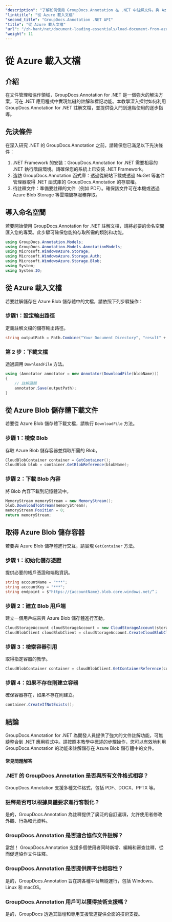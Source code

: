 ```yaml
---
"description": "了解如何使用 GroupDocs.Annotation 在 .NET 中註解文件。與 Azure Blob 儲存體無縫整合的逐步教學。"
"linktitle": "從 Azure 載入文檔"
"second_title": "GroupDocs.Annotation .NET API"
"title": "從 Azure 載入文檔"
"url": "/zh-hant/net/document-loading-essentials/load-document-from-azure/"
"weight": 11
---
```


# 從 Azure 載入文檔

## 介紹
在文件管理和協作領域，GroupDocs.Annotation for .NET 是一個強大的解決方案，可在 .NET 應用程式中實現無縫的註解和標記功能。本教學深入探討如何利用 GroupDocs.Annotation for .NET 註解文檔，並提供從入門到進階使用的逐步指導。
## 先決條件
在深入研究 .NET 的 GroupDocs.Annotation 之前，請確保您已滿足以下先決條件：
1. .NET Framework 的安裝：GroupDocs.Annotation for .NET 需要相容的 .NET 執行階段環境。請確保您的系統上已安裝 .NET Framework。
2. 造訪 GroupDocs.Annotation 函式庫：透過從網站下載或透過 NuGet 等套件管理器取得 .NET 函式庫的 GroupDocs.Annotation 的存取權。
3. 待註釋文件：準備要註釋的文件（例如 PDF）。確保該文件可在本機或透過 Azure Blob Storage 等雲端儲存服務存取。

## 導入命名空間
若要開始使用 GroupDocs.Annotation for .NET 註解文檔，請將必要的命名空間匯入您的專案。此步驟可確保您能夠存取所需的類別和功能。
```csharp
using GroupDocs.Annotation.Models;
using GroupDocs.Annotation.Models.AnnotationModels;
using Microsoft.WindowsAzure.Storage;
using Microsoft.WindowsAzure.Storage.Auth;
using Microsoft.WindowsAzure.Storage.Blob;
using System;
using System.IO;
```

## 從 Azure 載入文檔
若要註解儲存在 Azure Blob 儲存體中的文檔，請依照下列步驟操作：
### 步驟1：設定輸出路徑
定義註解文檔的儲存輸出路徑。
```csharp
string outputPath = Path.Combine("Your Document Directory", "result" + Path.GetExtension("input.pdf"));
```
### 第 2 步：下載文檔
透過調用 `DownloadFile` 方法。
```csharp
using (Annotator annotator = new Annotator(DownloadFile(blobName)))
{
    // 註解邏輯
    annotator.Save(outputPath);
}
```
## 從 Azure Blob 儲存體下載文件
若要從 Azure Blob 儲存體下載文檔，請執行 `DownloadFile` 方法。
### 步驟 1：檢索 Blob
存取 Azure Blob 儲存容器並擷取所需的 Blob。
```csharp
CloudBlobContainer container = GetContainer();
CloudBlob blob = container.GetBlobReference(blobName);
```
### 步驟 2：下載 Blob 內容
將 Blob 內容下載到記憶體流中。
```csharp
MemoryStream memoryStream = new MemoryStream();
blob.DownloadToStream(memoryStream);
memoryStream.Position = 0;
return memoryStream;
```
## 取得 Azure Blob 儲存容器
若要與 Azure Blob 儲存體進行交互，請實現 `GetContainer` 方法。
### 步驟 1：初始化儲存憑證
提供必要的帳戶憑證和端點資訊。
```csharp
string accountName = "***";
string accountKey = "***";
string endpoint = $"https://{accountName}.blob.core.windows.net/”；
```
### 步驟 2：建立 Blob 用戶端
建立一個用戶端來與 Azure Blob 儲存體進行互動。
```csharp
CloudStorageAccount cloudStorageAccount = new CloudStorageAccount(storageCredentials, new Uri(endpoint), null, null, null);
CloudBlobClient cloudBlobClient = cloudStorageAccount.CreateCloudBlobClient();
```
### 步驟 3：檢索容器引用
取得指定容器的教學。
```csharp
CloudBlobContainer container = cloudBlobClient.GetContainerReference(containerName);
```
### 步驟 4：如果不存在則建立容器
確保容器存在，如果不存在則建立。
```csharp
container.CreateIfNotExists();
```

## 結論
GroupDocs.Annotation for .NET 為開發人員提供了強大的文件註解功能，可無縫整合到 .NET 應用程式中。請按照本教學中概述的步驟操作，您可以有效地利用 GroupDocs.Annotation 的功能來註解儲存在 Azure Blob 儲存體中的文件。
#### 常見問題解答
### .NET 的 GroupDocs.Annotation 是否與所有文件格式相容？
GroupDocs.Annotation 支援多種文件格式，包括 PDF、DOCX、PPTX 等。
### 註釋是否可以根據具體要求進行客製化？
是的，GroupDocs.Annotation 為註釋提供了廣泛的自訂選項，允許使用者修改外觀、行為和元資料。
### GroupDocs.Annotation 是否適合協作文件註解？
當然！ GroupDocs.Annotation 支援多個使用者同時新增、編輯和審查註釋，從而促進協作文件註釋。
### GroupDocs.Annotation 是否提供跨平台相容性？
是的，GroupDocs.Annotation 旨在跨各種平台無縫運行，包括 Windows、Linux 和 macOS。
### GroupDocs.Annotation 用戶可以獲得技術支援嗎？
是的，GroupDocs 透過其論壇和專用支援管道提供全面的技術支援。